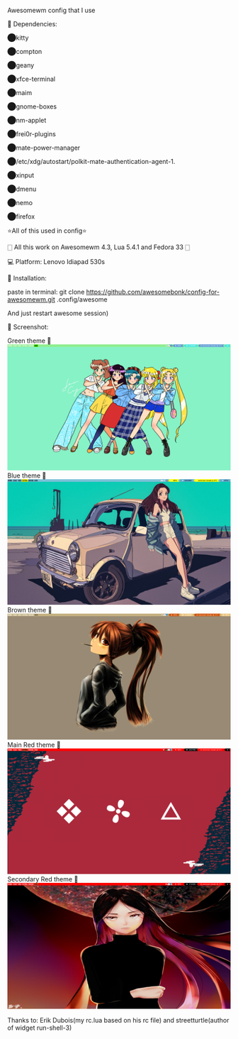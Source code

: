 Awesomewm config that I use

📑 Dependencies:

⬤kitty

⬤compton

⬤geany

⬤xfce-terminal

⬤maim

⬤gnome-boxes

⬤nm-applet

⬤frei0r-plugins

⬤mate-power-manager

⬤/etc/xdg/autostart/polkit-mate-authentication-agent-1.

⬤xinput

⬤dmenu

⬤nemo

⬤firefox 

⭐All of this used in config⭐

🀆
All this work on Awesomewm 4.3, Lua 5.4.1 and Fedora 33
🀆

💻
Platform: Lenovo Idiapad 530s

📂 Installation:

paste in terminal: git clone https://github.com/awesomebonk/config-for-awesomewm.git  .config/awesome

And just restart awesome session)

🎥
Screenshot:

Green theme
🐲
![Green theme](/images/green.png)
Blue theme
🐬
![Blue theme](/images/blue.png)
Brown theme
🐌
![Brown theme](/images/brown.png)
Main Red theme
🐞
![Main Red theme](/images/red.png)
Secondary Red theme
🐙
![Secondary Red theme](/images/red1.png)

Thanks to: 
Erik Dubois(my rc.lua based on his rc file) and
streetturtle(author of widget run-shell-3)
